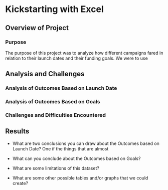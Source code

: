 # Kickstarting with Excel

## Overview of Project
 
### Purpose
The purpose of this project was to analyze how different campaigns fared in relation to their launch dates
and their funding goals. We were to use 

## Analysis and Challenges


### Analysis of Outcomes Based on Launch Date

### Analysis of Outcomes Based on Goals

### Challenges and Difficulties Encountered

## Results

- What are two conclusions you can draw about the Outcomes based on Launch Date?
  One if the things that are almost    
- What can you conclude about the Outcomes based on Goals?

- What are some limitations of this dataset?

- What are some other possible tables and/or graphs that we could create?
